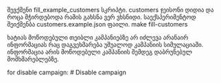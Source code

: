 შევქმენი fill_example_customers სკრიპტი. customers ჯეისონი დიდია და როცა მჭირდებოდა რამის გახსნა ვერ ვხსნიდი. საექსპერიმენტოდ შეიქმენბა customers.example.json ფაილი. make fill-customers

ხატიას მოწოდებული თეიბლი კამპანიებზე არ იძლევა არანაირ ინფორმაციას რაც დაგვეხმარება უშუალოდ კამპანიის სიმულაციაში. ინფორმაცია არის მოწოდებული კამპანიის შემდეგ დაბრუნებულ მომხმარებლებზე.

for disable campaign: # Disable campaign
